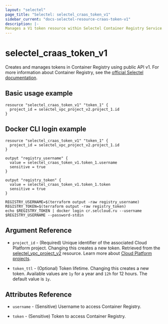 ```yaml
---
layout: "selectel"
page_title: "Selectel: selectel_craas_token_v1"
sidebar_current: "docs-selectel-resource-craas-token-v1"
description: |-
Manages a V1 token resource within Selectel Container Registry Service.
---
```


# selectel\_craas\_token\_v1

Creates and manages tokens in Container Registry using public API v1. For more information about Container Registry, see the [official Selectel documentation](https://docs.selectel.ru/cloud/craas/).

## Basic usage example

```hcl
resource "selectel_craas_token_v1" "token_1" {
  project_id = selectel_vpc_project_v2.project_1.id
}
```

## Docker CLI login example

```hcl
resource "selectel_craas_token_v1" "token_1" {
  project_id = selectel_vpc_project_v2.project_1.id
}

output "registry_username" {
  value = selectel_craas_token_v1.token_1.username
  sensitive = true
}

output "registry_token" {
  value = selectel_craas_token_v1.token_1.token
  sensitive = true
}
```

```shell
REGISTRY_USERNAME=$(terraform output -raw registry_username)
REGISTRY_TOKEN=$(terraform output -raw registry_token)
echo $REGISTRY_TOKEN | docker login cr.selcloud.ru --username $REGISTRY_USERNAME --password-stdin
```

## Argument Reference

* `project_id` - (Required) Unique identifier of the associated Cloud Platform project. Changing this creates a new token. Retrieved from the [selectel_vpc_project_v2](https://registry.terraform.io/providers/selectel/selectel/latest/docs/resources/vpc_project_v2) resource. Learn more about [Cloud Platform projects](https://docs.selectel.ru/cloud/servers/about/projects/).

* `token_ttl` - (Optional) Token lifetime. Changing this creates a new token. Available values are `1y` for a year and `12h` for 12 hours. The default value is `1y`.

## Attributes Reference

* `username` - (Sensitive) Username to access Container Registry.

* `token` - (Sensitive) Token to access Container Registry.